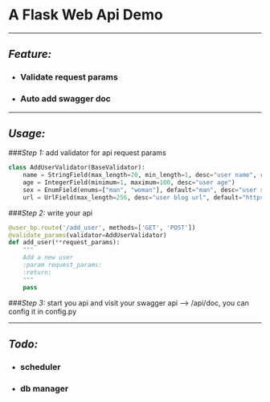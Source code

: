 # A Flask Web Api Demo

---

## *Feature:*
- ### Validate request params
- ### Auto add swagger doc

---

## *Usage:*
###*Step 1:* add validator for api request params
```python
class AddUserValidator(BaseValidator):
    name = StringField(max_length=20, min_length=1, desc="user name", required=True)
    age = IntegerField(minimum=1, maximum=100, desc="user age")
    sex = EnumField(enums=["man", "woman"], default="man", desc="user sex")
    url = UrlField(max_length=256, desc="user blog url", default="https://www.json.cn/")
```
###*Step 2:* write your api
```python
@user_bp.route('/add_user', methods=['GET', 'POST'])
@validate_params(validator=AddUserValidator)
def add_user(**request_params):
    """
    Add a new user
    :param request_params:
    :return:
    """
    pass
```
###*Step 3:* start you api and visit your swagger api --> /api/doc, you can config it in config.py

---

## *Todo:*
- ### scheduler
- ### db manager
